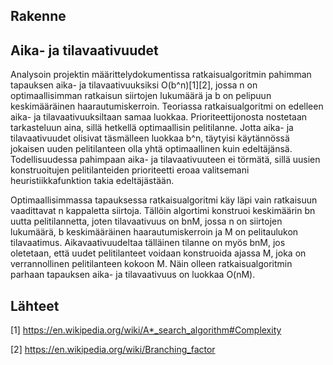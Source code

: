 Rakenne 
-------

Aika- ja tilavaativuudet
-------

Analysoin projektin määrittelydokumentissa ratkaisualgoritmin pahimman tapauksen aika- ja tilavaativuuksiksi O(b^n)[1][2], jossa n on optimaallisimman ratkaisun siirtojen lukumäärä ja b on pelipuun keskimääräinen haarautumiskerroin. Teoriassa ratkaisualgoritmi on edelleen aika- ja tilavaativuuksiltaan samaa luokkaa. Prioriteettijonosta nostetaan tarkasteluun aina, sillä hetkellä optimaallisin pelitilanne. Jotta aika- ja tilavaativuudet olisivat täsmälleen luokkaa b^n, täytyisi käytännössä jokaisen uuden pelitilanteen olla yhtä optimaallinen kuin edeltäjänsä. Todellisuudessa pahimpaan aika- ja tilavaativuuteen ei törmätä, sillä uusien konstruoitujen pelitilanteiden prioriteetti eroaa valitsemani heuristiikkafunktion takia edeltäjästään. 

Optimaallisimmassa tapauksessa ratkaisualgoritmi käy läpi vain ratkaisuun vaadittavat n kappaletta siirtoja. Tällöin algortimi konstruoi keskimäärin bn uutta pelitilannetta, joten tilavaativuus on bnM, jossa n on siirtojen lukumäärä, b keskimääräinen haarautumiskerroin ja M on pelitaulukon tilavaatimus. Aikavaativuudeltaa tälläinen tilanne on myös bnM, jos oletetaan, että uudet pelitilanteet voidaan konstruoida ajassa M, joka on verrannollinen pelitilanteen kokoon M. Näin olleen ratkaisualgoritmin parhaan tapauksen aika- ja tilavaativuus on luokkaa O(nM).

Lähteet
-------

[1] https://en.wikipedia.org/wiki/A*_search_algorithm#Complexity

[2] https://en.wikipedia.org/wiki/Branching_factor

